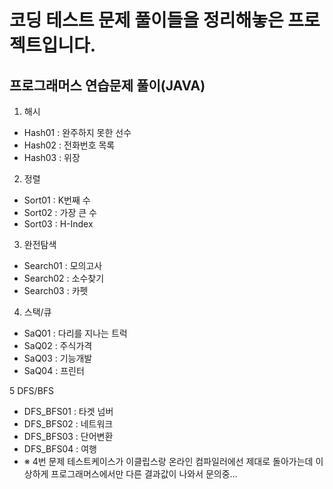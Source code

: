 
# 코딩 테스트 문제 풀이들을 정리해놓은 프로젝트입니다.

## 프로그래머스 연습문제 풀이(JAVA)
1. 해시
* Hash01 : 완주하지 못한 선수
*  Hash02 : 전화번호 목록 
* Hash03 : 위장

2. 정렬
*  Sort01 : K번째 수
* Sort02 : 가장 큰 수
* Sort03 : H-Index

3. 완전탐색
* Search01 :  모의고사
* Search02 : 소수찾기
* Search03 : 카펫

4. 스택/큐
* SaQ01 : 다리를 지나는 트럭
* SaQ02 : 주식가격
* SaQ03 : 기능개발
* SaQ04 : 프린터

5 DFS/BFS
* DFS_BFS01 : 타겟 넘버
* DFS_BFS02 : 네트워크
* DFS_BFS03 : 단어변환
* DFS_BFS04 : 여행
* ※ 4번 문제 테스트케이스가 이클립스랑 온라인 컴파일러에선 제대로 돌아가는데 이상하게 프로그래머스에서만 다른 결과값이 나와서 문의중...
